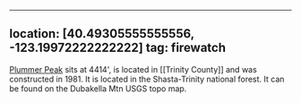 
---
location: [40.49305555555556, -123.19972222222222]
tag: firewatch
---

[Plummer Peak](http://www.peakbagging.com/CALookoutPhotos/Plummer.html) sits at 4414', is located in [[Trinity County]] and was constructed in 1981. It is located in the Shasta-Trinity national forest. It can be found on the Dubakella Mtn USGS topo map.
